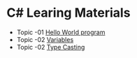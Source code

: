 ﻿# C# Learing Materials

- Topic -01  [Hello World program](./Notes/introduction.md)
- Topic -02  [Variables](./Notes/variables.md)
- Topic -02  [Type Casting](./Notes/TypeCasting.md)
